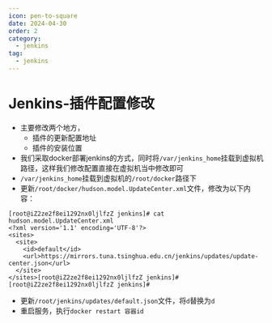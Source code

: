 ```yaml
---
icon: pen-to-square
date: 2024-04-30
order: 2
category:
  - jenkins
tag:
  - jenkins
---
```


# Jenkins-插件配置修改

- 主要修改两个地方，
  - 插件的更新配置地址
  - 插件的安装位置
- 我们采取docker部署jenkins的方式，同时将`/var/jenkins_home`挂载到虚拟机路径，这样我们修改配置直接在虚拟机当中修改即可
- `/var/jenkins_home`挂载到虚拟机的`/root/docker`路径下
- 更新`/root/docker/hudson.model.UpdateCenter.xml`文件，修改为以下内容：

```
[root@iZ2ze2f8ei1292nx0ljlfzZ jenkins]# cat hudson.model.UpdateCenter.xml 
<?xml version='1.1' encoding='UTF-8'?>
<sites>
  <site>
    <id>default</id>
    <url>https://mirrors.tuna.tsinghua.edu.cn/jenkins/updates/update-center.json</url>
  </site>
</sites>[root@iZ2ze2f8ei1292nx0ljlfzZ jenkins]# 
[root@iZ2ze2f8ei1292nx0ljlfzZ jenkins]# 
```

- 更新`/root/jenkins/updates/default.json`文件，将`d`替换为`d`
- 重启服务，执行`docker restart 容器id`